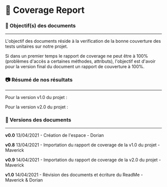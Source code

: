 # 📔 Coverage Report


### 🎯 Objectif(s) des documents
___

L'objectif des documents réside à la verification de la bonne couverture des tests unitaires sur notre projet.

Si dans un premier temps le rapport de coverage ne peut être à 100% (problèmes d'accès a certaines méthodes, attributs), l'objectif est d'avoir pour la version final du document un rapport de couverture à 100%.


### 📷 Résumé de nos résultats
____

Pour la version v1.0 du projet : 

Pour la version v2.0 du projet : 


### 📃 Versions des documents 
____
**v0.0** 13/04/2021 - Création de l'espace - Dorian

**v0.8** 13/04/2021 - Importation du rapport de coverage de la v1.0 du projet - Maverick

**v0.9** 14/04/2021 - Importation du rapport de coverage de la v2.0 du projet - Maverick

**v1.0** 14/04/2021 - Révision des documents et écriture du ReadMe - Maverick & Dorian
